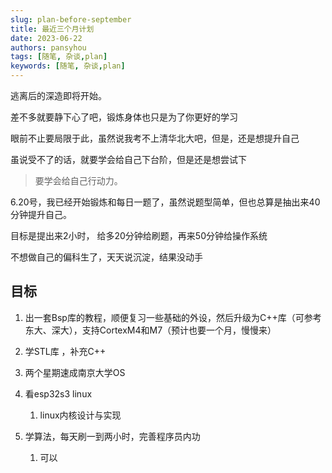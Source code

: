 ```yaml
---
slug: plan-before-september
title: 最近三个月计划
date: 2023-06-22
authors: pansyhou
tags: [随笔, 杂谈,plan]
keywords: [随笔, 杂谈,plan]
---
```




逃离后的深造即将开始。

<!-- truncate -->

差不多就要静下心了吧，锻炼身体也只是为了你更好的学习

眼前不止要局限于此，虽然说我考不上清华北大吧，但是，还是想提升自己

虽说受不了的话，就要学会给自己下台阶，但是还是想尝试下

> <span class="badge badge--info">要学会给自己行动力。</span>



6.20号，我已经开始锻炼和每日一题了，虽然说题型简单，但也总算是抽出来40分钟提升自己。

目标是提出来2小时， 给多20分钟给刷题，再来50分钟给操作系统

不想做自己的偏科生了，天天说沉淀，结果没动手

## 目标

1. 出一套Bsp库的教程，顺便复习一些基础的外设，然后升级为C++库（可参考东大、深大），支持CortexM4和M7（预计也要一个月，慢慢来）
2. 学STL库 ，补充C++
3. 两个星期速成南京大学OS
4. 看esp32s3 linux
   1. linux内核设计与实现

5. 学算法，每天刷一到两小时，完善程序员内功
   1. 可以


